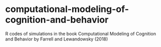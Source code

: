 # computational-modeling-of-cognition-and-behavior
R codes of simulations in the book Computational Modeling of Cognition and Behavior by Farrell and Lewandowsky (2018)
